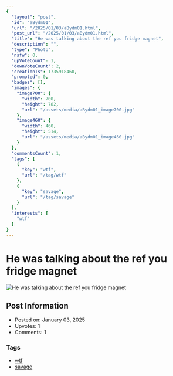 ```yaml
---
{
  "layout": "post",
  "id": "aBydm01",
  "url": "/2025/01/03/aBydm01.html",
  "post_url": "/2025/01/03/aBydm01.html",
  "title": "He was talking about the ref you fridge magnet",
  "description": "",
  "type": "Photo",
  "nsfw": 0,
  "upVoteCount": 1,
  "downVoteCount": 2,
  "creationTs": 1735918460,
  "promoted": 0,
  "badges": [],
  "images": {
    "image700": {
      "width": 700,
      "height": 782,
      "url": "/assets/media/aBydm01_image700.jpg"
    },
    "image460": {
      "width": 460,
      "height": 514,
      "url": "/assets/media/aBydm01_image460.jpg"
    }
  },
  "commentsCount": 1,
  "tags": [
    {
      "key": "wtf",
      "url": "/tag/wtf"
    },
    {
      "key": "savage",
      "url": "/tag/savage"
    }
  ],
  "interests": [
    "wtf"
  ]
}
---
```


# He was talking about the ref you fridge magnet

![He was talking about the ref you fridge magnet](/assets/media/aBydm01_image700.jpg)

## Post Information

- Posted on: January 03, 2025
- Upvotes: 1
- Comments: 1

### Tags

- [wtf](/tag/wtf)
- [savage](/tag/savage)
